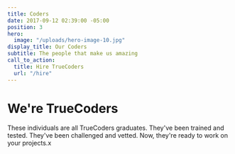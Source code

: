 ```yaml
---
title: Coders
date: 2017-09-12 02:39:00 -05:00
position: 3
hero:
  image: "/uploads/hero-image-10.jpg"
display_title: Our Coders
subtitle: The people that make us amazing
call_to_action:
  title: Hire TrueCoders
  url: "/hire"
---
```


# We're TrueCoders

These individuals are all TrueCoders graduates. They've been trained and tested. They've been challenged and vetted. Now, they're ready to work on your projects.x